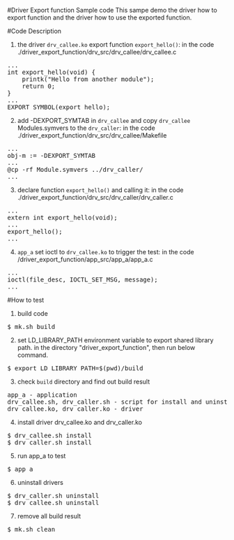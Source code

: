#Driver Export function Sample code
This sampe demo the driver how to export function and the driver how to use the exported function.

#Code Description
1. the driver `drv_callee.ko` export function `export_hello()`: in the code ./driver_export_function/drv_src/drv_callee/drv_callee.c
<pre>
...
int export_hello(void) {
    printk("Hello from another module");
    return 0;
} 
...
EXPORT_SYMBOL(export_hello);
</pre>

2. add -DEXPORT_SYMTAB in `drv_callee` and copy `drv_callee` Modules.symvers to the `drv_caller`: in the code ./driver_export_function/drv_src/drv_callee/Makefile
<pre>
...
obj-m := -DEXPORT_SYMTAB
...
@cp -rf Module.symvers ../drv_caller/
...
</pre>

3. declare function `export_hello()` and calling it: in the code ./driver_export_function/drv_src/drv_caller/drv_caller.c
<pre>
...
extern int export_hello(void);
...
export_hello();
...
</pre>

4. `app_a` set ioctl to `drv_callee.ko` to trigger the test: in the code /driver_export_function/app_src/app_a/app_a.c
<pre>
...
ioctl(file_desc, IOCTL_SET_MSG, message);
...
</pre>

#How to test
1. build code
<pre>$ mk.sh build</pre>
2. set LD_LIBRARY_PATH environment variable to export shared library path.
in the directory "driver_export_function", then run below command.
<pre>$ export LD_LIBRARY_PATH=$(pwd)/build</pre>
3. check `build` directory and find out build result 
<pre>
app_a - application
drv_callee.sh, drv_caller.sh - script for install and uninstall driver
drv_callee.ko, drv_caller.ko - driver
</pre>
4. install driver drv_callee.ko and drv_caller.ko
<pre>
$ drv_callee.sh install
$ drv_caller.sh install
</pre>

5. run app_a to test
<pre>$ app_a </pre>

6. uninstall drivers
<pre>
$ drv_caller.sh uninstall
$ drv_callee.sh uninstall
</pre> 

7. remove all build result
<pre>
$ mk.sh clean
</pre>


